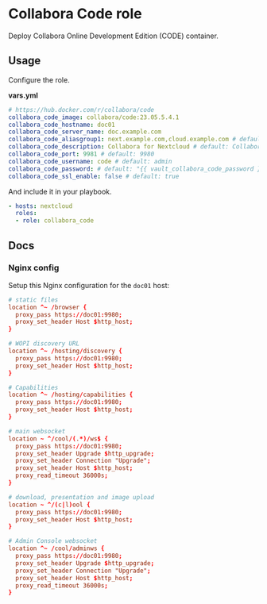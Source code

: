 # Collabora Code role

Deploy Collabora Online Development Edition (CODE) container.

## Usage

Configure the role.

**vars.yml**

```yml
# https://hub.docker.com/r/collabora/code
collabora_code_image: collabora/code:23.05.5.4.1
collabora_code_hostname: doc01
collabora_code_server_name: doc.example.com
collabora_code_aliasgroup1: next.example.com,cloud.example.com # default: ""
collabora_code_description: Collabora for Nextcloud # default: Collabora Code
collabora_code_port: 9981 # default: 9980
collabora_code_username: code # default: admin
collabora_code_password: # default: "{{ vault_collabora_code_password }}"
collabora_code_ssl_enable: false # default: true
```

And include it in your playbook.

```yml
- hosts: nextcloud
  roles:
  - role: collabora_code
```

## Docs

### Nginx config

Setup this Nginx configuration for the `doc01` host: 

```conf
# static files
location ^~ /browser {
  proxy_pass https://doc01:9980;
  proxy_set_header Host $http_host;
}

# WOPI discovery URL
location ^~ /hosting/discovery {
  proxy_pass https://doc01:9980;
  proxy_set_header Host $http_host;
}

# Capabilities
location ^~ /hosting/capabilities {
  proxy_pass https://doc01:9980;
  proxy_set_header Host $http_host;
}

# main websocket
location ~ ^/cool/(.*)/ws$ {
  proxy_pass https://doc01:9980;
  proxy_set_header Upgrade $http_upgrade;
  proxy_set_header Connection "Upgrade";
  proxy_set_header Host $http_host;
  proxy_read_timeout 36000s;
}

# download, presentation and image upload
location ~ ^/(c|l)ool {
  proxy_pass https://doc01:9980;
  proxy_set_header Host $http_host;
}

# Admin Console websocket
location ^~ /cool/adminws {
  proxy_pass https://doc01:9980;
  proxy_set_header Upgrade $http_upgrade;
  proxy_set_header Connection "Upgrade";
  proxy_set_header Host $http_host;
  proxy_read_timeout 36000s;
}
```
